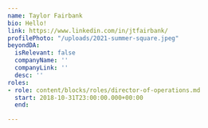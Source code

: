 ```yaml
---
name: Taylor Fairbank
bio: Hello!
link: https://www.linkedin.com/in/jtfairbank/
profilePhoto: "/uploads/2021-summer-square.jpeg"
beyondDA:
  isRelevant: false
  companyName: ''
  companyLink: ''
  desc: ''
roles:
- role: content/blocks/roles/director-of-operations.md
  start: 2018-10-31T23:00:00.000+00:00
  end: 

---
```

